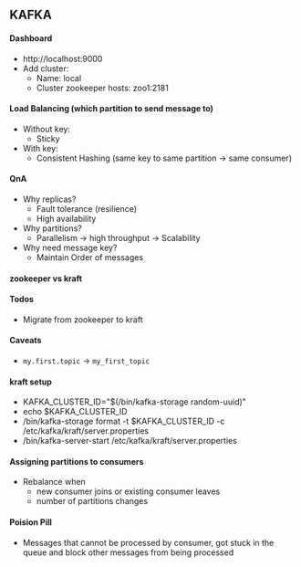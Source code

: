 ## KAFKA

#### Dashboard
- http://localhost:9000
- Add cluster:
  - Name: local
  - Cluster zookeeper hosts: zoo1:2181
  
#### Load Balancing (which partition to send message to)
- Without key: 
  - Sticky
- With key: 
  - Consistent Hashing (same key to same partition -> same consumer)

#### QnA
- Why replicas?
  - Fault tolerance (resilience)
  - High availability
- Why partitions?
  - Parallelism -> high throughput -> Scalability
- Why need message key?
  - Maintain Order of messages

#### zookeeper vs kraft

#### Todos
- Migrate from zookeeper to kraft

#### Caveats
- `my.first.topic` -> `my_first_topic`

#### kraft setup
- KAFKA_CLUSTER_ID="$(/bin/kafka-storage random-uuid)"
- echo $KAFKA_CLUSTER_ID
- /bin/kafka-storage format -t $KAFKA_CLUSTER_ID -c /etc/kafka/kraft/server.properties
- /bin/kafka-server-start /etc/kafka/kraft/server.properties

#### Assigning partitions to consumers
- Rebalance when 
  - new consumer joins or existing consumer leaves
  - number of partitions changes

#### Poision Pill
- Messages that cannot be processed by consumer, got stuck in the queue and block other messages from being processed